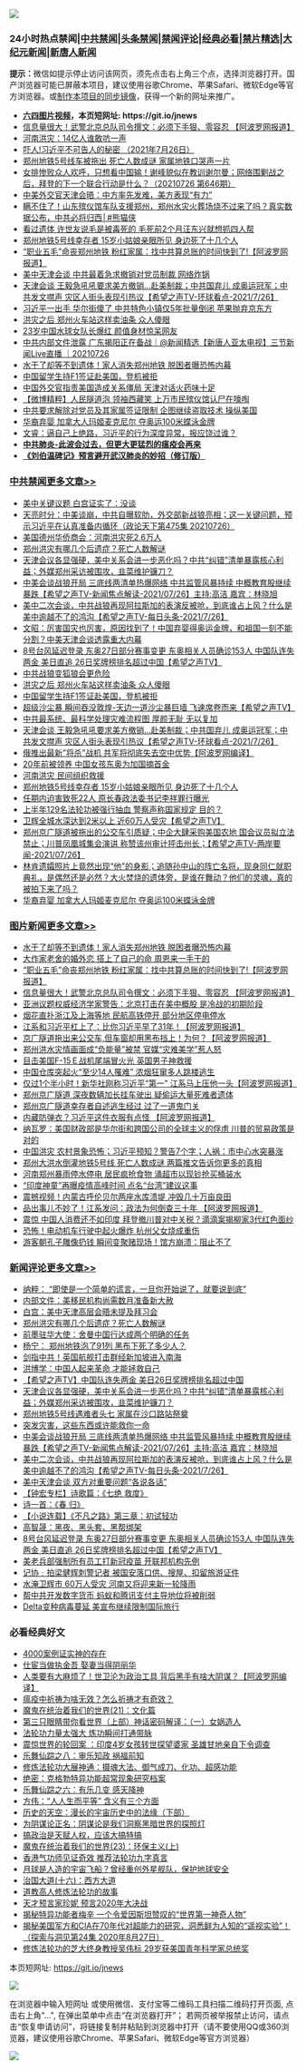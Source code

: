![](https://raw.githubusercontent.com/fqnews/bnews/master/64photo/fqnews-qr.jpg)

<div id="tt">
<h3>24小时热点禁闻|<a href="#%E4%B8%AD%E5%85%B1%E7%A6%81%E9%97%BB%E6%9B%B4%E5%A4%9A%E6%96%87%E7%AB%A0">中共禁闻</a>|<a href="#%E5%9B%BE%E7%89%87%E6%96%B0%E9%97%BB%E6%9B%B4%E5%A4%9A%E6%96%87%E7%AB%A0">头条禁闻</a>|<a href="#%E6%96%B0%E9%97%BB%E8%AF%84%E8%AE%BA%E6%9B%B4%E5%A4%9A%E6%96%87%E7%AB%A0">禁闻评论|<a href="#%E5%BF%85%E7%9C%8B%E7%BB%8F%E5%85%B8%E5%A5%BD%E6%96%87">经典必看|<a href="/video.md#%E7%A6%81%E7%89%87%E7%B2%BE%E9%80%89">禁片精选</a>|<a href="https://github.com/fqnews/djy/blob/master/gb/nf1351518.md#1">大纪元新闻</a>|<a href="https://github.com/fqnews/ntdtv/blob/master/gb/prog204.md#1">新唐人新闻</a></h3>
<div><b>提示：</b>微信如提示停止访问该网页，须先点击右上角三个点，选择浏览器打开。国产浏览器可能已屏蔽本项目，建议使用谷歌Chrome、苹果Safari、微软Edge等官方浏览器。或<a href="https://github.com/fqnews/bnews/blob/master/%E5%88%B6%E4%BD%9Cgit%E7%A6%81%E9%97%BB%E9%95%9C%E5%83%8F.md">制作本项目的同步镜像</a>，获得一个新的网址来推广。</div>
<ul>
<li><b><a href="http://d1.bdrive.tk/64.mp4" target="_blank">六四图片视频</a>，本页短网址: https://git.io/jnews</b></li>
<li><a href="/topimagenews/20210726/1594428.md">信息量很大！武警北京总队司令撰文：必须下手狠、零容忍 【阿波罗网报道】</a></li>
<li><a href="/cbnews/20210726/1594308.md">河南洪灾：14亿人谁敢吭一声</a></li>
<li><a href="/bannedvideo/20210726/1594487.md">吓人!习近平不可告人的秘密 （2021年7月26日）</a></li>
<li><a href="/cnnews/20210726/1594363.md">郑州地铁5号线车被拖出 死亡人数成谜 家属地铁口哭声一片</a></li>
<li><a href="/bannedvideo/20210726/1594413.md">女排惨败众人欢呼，只想看中国输！谢峰貌似在教训谢尔曼；网络围剿战之后，拜登的下一个联合行动是什么？（20210726 第646期）</a></li>
<li><a href="/headline/20210726/1594545.md">中美外交官天津会晤：中方率先发难，美方表现“有力”</a></li>
<li><a href="/comments/20210727/1594686.md">瞒不住了！山东殡仪馆车队支援郑州，郑州水灾火葬场烧不过来了吗？真实数据公布，中共必将归西│#熊猫侠</a></li>
<li><a href="/cnnews/20210726/1594338.md">看过遗体 许世友说毛是被毒死的 毛死前2个月汪东兴就想抓四人帮</a></li>
<li><a href="/cbnews/20210726/1594640.md">郑州地铁5号线幸存者 15岁小姑娘亲眼所见 身边死了十几个人</a></li>
<li><a href="/topimagenews/20210727/1594783.md">“职业五毛”命丧郑州地铁 粉红家属：找中共算总账的时间快到了!【阿波罗网报道】</a></li>
<li><a href="/comments/20210726/1594534.md">美中天津会谈 中共最着急求撤销对党员制裁 网络炸锅</a></li>
<li><a href="/comments/20210727/1594704.md">天津会谈 王毅急吼吼要求美方撤销…赴美制裁；中共国弃儿 成奥运冠军；中共发文噤声 灾区人街头表现引热议【希望之声TV-环球看点-2021/7/26】</a></li>
<li><a href="/cnnews/20210726/1594517.md">习近平一出手 华尔街傻了 中共特色小镇仅5年批量倒闭 苹果抛弃京东方</a></li>
<li><a href="/cbnews/20210727/1594785.md">洪灾之后 郑州火车站这样卖油条 众人傻眼</a></li>
<li><a href="/yule/20210726/1594546.md">23岁中国水球女队长爆红 颜值身材惊呆网友</a></li>
<li><a href="/bannedvideo/20210726/1594336.md">中共内部文件泄露 广东揭阳正在备战｜@新闻精选【新唐人亚太电视】三节新闻Live直播 ｜20210726</a></li>
<li><a href="/topimagenews/20210727/1594820.md">水干了却等不到遗体！家人消失郑州地铁 脱困者曝恐怖内幕</a></li>
<li><a href="/cbnews/20210727/1594784.md">中国留学生持F1签证赴美国，登机被拒</a></li>
<li><a href="/headline/20210726/1594388.md">中国外交官指责美国造成关系僵局 天津对话火药味十足</a></li>
<li><a href="/comments/20210726/1594296.md">【微博精粹】人民隧道泡 领袖西藏笑 上万市民殡仪馆认尸在嚎啕</a></li>
<li><a href="/worldnews/20210726/1594449.md">中共要求解除对党员及其家属签证限制 企图继续盗取技术 操纵美国</a></li>
<li><a href="/cbnews/20210726/1594450.md">华裔弃婴 加拿大人玛姬麦克尼尔 夺奥运100米蝶泳金牌</a></li>
<li><a href="/bannedvideo/20210726/1594465.md">文睿：逼自己上绝路，习近平的行为深度异常，报应饶过谁？</a></li>
<li><b><a href="/comments/20200211/1275071.md" target="_blank">中共肺炎-此波会过去，但更大更猛烈的瘟疫会再来</a></b></li>
<li><b><a href="/comments/20200207/1272816.md" target="_blank">《刘伯温碑记》预言避开武汉肺炎的妙招（修订版）</a></b></li>
</ul>
</div>

<div class="catlist">
<h3><a href="/cbnews/" target="_blank">中共禁闻</a><span><a href="/cbnews/" target="_blank" rel="nofollow">更多文章>></a></span></h3>
<ul>
<li><a href="/cbnews/20210727/1594917.md" target="_blank">美中关键议题 白宫证实了：没谈</a></li>
<li><a href="/cbnews/20210727/1594915.md" target="_blank">天亮时分：中美谈崩，中共自曝软肋，外交部新战狼亮相；这一关键问题，预示习近平在认真准备内循环（政论天下第475集 20210726）</a></li>
<li><a href="/cbnews/20210727/1594890.md" target="_blank">美国德州华侨商会：河南洪灾死2.6万人</a></li>
<li><a href="/comments/20210727/1594886.md" target="_blank">郑州洪灾有哪几个后遗症？死亡人数解谜</a></li>
<li><a href="/comments/20210727/1594849.md" target="_blank">天津会议各显强硬，美中关系会进一步恶化吗？中共“纠错”清单暴露核心利益；外媒郑州采访被围攻，韭菜维护镰刀？</a></li>
<li><a href="/comments/20210727/1594838.md" target="_blank">中美会谈战狼开局 三底线两清单热爆网络 中共监管风暴持续   中概教育股继续暴跌【希望之声TV-新闻焦点解读-2021/07/26】主持:高洁  嘉宾：林晓旭</a></li>
<li><a href="/comments/20210727/1594837.md" target="_blank">美中二次会谈，中共战狼再现阿拉斯加的表演反被呛，到底谁占上风？什么是美中逾越不了的鸿沟【希望之声TV-每日头条-2021/7/26】</a></li>
<li><a href="/cbnews/20210727/1594830.md" target="_blank">文昭：厉害国灾也厉害，原因找到了！中国弃婴得奥运金牌，和祖国一刻不能分割？中美天津会谈透露重大内幕</a></li>
<li><a href="/comments/20210727/1594821.md" target="_blank">8号台风延迟登录 东奥27日部分赛事变更 东奥相关人员确诊153人 中国队连失两金 美日直追 26日奖牌榜排名超过中国【希望之声TV】</a></li>
<li><a href="/cbnews/20210727/1594786.md" target="_blank">中共战狼变狐狼会更危险</a></li>
<li><a href="/cbnews/20210727/1594785.md" target="_blank">洪灾之后 郑州火车站这样卖油条 众人傻眼</a></li>
<li><a href="/cbnews/20210727/1594784.md" target="_blank">中国留学生持F1签证赴美国，登机被拒</a></li>
<li><a href="/comments/20210727/1594772.md" target="_blank">超级沙尘暴 瞬间吞没敦煌-天边一道沙尘暴巨墙 飞速席卷而来【希望之声TV】</a></li>
<li><a href="/cbnews/20210727/1594751.md" target="_blank">中共最系统、最科学处理灾难流程图 厚颜无耻 无以复加</a></li>
<li><a href="/comments/20210727/1594704.md" target="_blank">天津会谈 王毅急吼吼要求美方撤销…赴美制裁；中共国弃儿 成奥运冠军；中共发文噤声 灾区人街头表现引热议【希望之声TV-环球看点-2021/7/26】</a></li>
<li><a href="/cbnews/20210727/1594687.md" target="_blank">俄推出最新&#8221;将杀&#8221;战机 共军将彻底失去空中优势【阿波罗网编译】</a></li>
<li><a href="/cbnews/20210727/1594671.md" target="_blank">20年前被领养 中国女孩东奥为加国摘首金</a></li>
<li><a href="/cbnews/20210726/1594652.md" target="_blank">河南洪灾 民间组织救援</a></li>
<li><a href="/cbnews/20210726/1594640.md" target="_blank">郑州地铁5号线幸存者 15岁小姑娘亲眼所见 身边死了十几个人</a></li>
<li><a href="/cbnews/20210726/1594639.md" target="_blank">任期内迫害致死22人 原长春政法委书记李祥罪行曝光</a></li>
<li><a href="/cbnews/20210726/1594638.md" target="_blank">上半年129名法轮功被强行抽血 警察声称国家规定 目的？</a></li>
<li><a href="/comments/20210726/1594606.md" target="_blank">卫辉全城水深达到2米以上 近60万人受灾【希望之声TV】</a></li>
<li><a href="/comments/20210726/1594554.md" target="_blank">郑州京广隧道被拖出的公交车引质疑；中企大肆采购美国农地 国会议员拟立法禁止；川普凤凰城集会演讲 称赞该州审计抨击州长；【希望之声TV-两岸要闻-2021/07/26】</a></li>
<li><a href="/comments/20210726/1594480.md" target="_blank">林肯遗孀照片上竟然出现“他”的身影；追随孙中山的阵亡名将，现身同仁就职典礼，是偶然还是必然？大火焚烧的遗体旁，是谁在舞动？他们的灵魂，真的被拍下来了吗？</a></li>
<li><a href="/cbnews/20210726/1594450.md" target="_blank">华裔弃婴 加拿大人玛姬麦克尼尔 夺奥运100米蝶泳金牌</a></li>

</ul>
</div>
<div class="catlist">
<h3><a href="/topimagenews/" target="_blank">图片新闻</a><span><a href="/topimagenews/" target="_blank" rel="nofollow">更多文章>></a></span></h3>
<ul>
<li><a href="/topimagenews/20210727/1594820.md" target="_blank">水干了却等不到遗体！家人消失郑州地铁 脱困者曝恐怖内幕</a></li>
<li><a href="/topimagenews/20210727/1594801.md" target="_blank">大作家老舍的婚外恋 搭上了自己的命 周恩来一手干的</a></li>
<li><a href="/topimagenews/20210727/1594783.md" target="_blank">“职业五毛”命丧郑州地铁 粉红家属：找中共算总账的时间快到了!【阿波罗网报道】</a></li>
<li><a href="/topimagenews/20210726/1594428.md" target="_blank">信息量很大！武警北京总队司令撰文：必须下手狠、零容忍 【阿波罗网报道】</a></li>
<li><a href="/topimagenews/20210726/1594218.md" target="_blank">亚洲议题权威经济学家警告：北京打击在美中概股 是冷战的初期阶段</a></li>
<li><a href="/topimagenews/20210726/1594119.md" target="_blank">烟花直扑浙江及上海等地 民航高铁停开 部分地区停电停水</a></li>
<li><a href="/topimagenews/20210725/1593930.md" target="_blank">江系和习近平杠上了：比你习近平早了31年！【阿波罗网报道】</a></li>
<li><a href="/topimagenews/20210725/1593795.md" target="_blank">京广隧道拖出来公交车,但车窗却用黑布挡上！为何？【阿波罗网报道】</a></li>
<li><a href="/topimagenews/20210725/1593649.md" target="_blank">郑州洪水灾情画面成“负能量”被禁 官媒“灾难美学”惹人怒</a></li>
<li><a href="/topimagenews/20210725/1593644.md" target="_blank">目击美国F-15Ｅ战机尾端冒火光 英国男子神救援</a></li>
<li><a href="/topimagenews/20210725/1593636.md" target="_blank">中国仓库突起火“至少14人罹难” 浓烟狂窜多人跳楼逃生</a></li>
<li><a href="/topimagenews/20210724/1593333.md" target="_blank">仅过1个半小时！新华社刚称习近平“第一” 江系马上压他一头【阿波罗网报道】</a></li>
<li><a href="/topimagenews/20210724/1593332.md" target="_blank">郑州京广隧道 深夜数辆加长挂车驶出 疑偷运大量死难者遗体</a></li>
<li><a href="/topimagenews/20210724/1593284.md" target="_blank">郑州京广隧道幸存者自述逃生经过 过了一道鬼门关</a></li>
<li><a href="/topimagenews/20210723/1592613.md" target="_blank">内藏防弹衣？习近平这件衣服有点怪 【阿波罗网报道】</a></li>
<li><a href="/topimagenews/20210722/1592290.md" target="_blank">纳瓦罗：美国财政部是华尔街和跨国公司的全球主义的俘虏 川普的贸易政策是对的</a></li>
<li><a href="/topimagenews/20210722/1592198.md" target="_blank">中国洪灾 农村景象恐怖；习近平预知？警告7个字；人祸：市中心水突暴涨</a></li>
<li><a href="/topimagenews/20210722/1592091.md" target="_blank">郑州大洪水倒灌地铁5号线 死亡人数成谜 两篇推文告诉你更多的真相</a></li>
<li><a href="/topimagenews/20210722/1591665.md" target="_blank">河南郑州暴雨停水停电 居民疯抢食物 涌超市以现钞抢买桶装水</a></li>
<li><a href="/topimagenews/20210719/1590068.md" target="_blank">“印度神童”再曝疫情高峰时间 点名“台湾”建议这事</a></li>
<li><a href="/topimagenews/20210719/1590055.md" target="_blank">震撼视频！内蒙古呼伦贝尔两座水库溃堤 冲毁几十万亩良田</a></li>
<li><a href="/topimagenews/20210719/1589964.md" target="_blank">品出事儿不妙了！江系发问：政法为何倒查三十年 【阿波罗网报道】</a></li>
<li><a href="/topimagenews/20210719/1589755.md" target="_blank">震惊 中国人消费还不如印度 拜登撤川普对中关税？滴滴案揭柳家3代红色面纱</a></li>
<li><a href="/topimagenews/20210719/1589727.md" target="_blank">恐怖！电动机车行驶中起火爆炸 杭州父女烧成重伤</a></li>
<li><a href="/topimagenews/20210719/1589716.md" target="_blank">游客朝孔子雕像扔钱 瞬间变聚赌现场！馆方崩溃：阻止不了</a></li>

</ul>
</div>
<div class="catlist">
<h3><a href="/comments/" target="_blank">新闻评论</a><span><a href="/comments/" target="_blank" rel="nofollow">更多文章>></a></span></h3>
<ul>
<li><a href="/comments/20210727/1594926.md" target="_blank">纳粹： “即使是一个简单的谎言，一旦你开始说了，就要说到底”</a></li>
<li><a href="/comments/20210727/1594908.md" target="_blank">内部文件：美移民机构尚需数月准备新大赦</a></li>
<li><a href="/comments/20210727/1594907.md" target="_blank">白宫：美中天津高层会晤未提及拜习会</a></li>
<li><a href="/comments/20210727/1594886.md" target="_blank">郑州洪灾有哪几个后遗症？死亡人数解谜</a></li>
<li><a href="/comments/20210727/1594885.md" target="_blank">前墨驻华大使：舍曼中国行达成两个明确的任务</a></li>
<li><a href="/comments/20210727/1594884.md" target="_blank">杨宁： 郑州地铁泡了91列 黑布下死了多少人？</a></li>
<li><a href="/comments/20210727/1594883.md" target="_blank">剑指中共！英国航舰打击群经新加坡进入南海</a></li>
<li><a href="/comments/20210727/1594875.md" target="_blank">洪博学：中国人起来革命 才能拯救自己</a></li>
<li><a href="/comments/20210727/1594861.md" target="_blank">【希望之声TV】中国队连失两金 美日26日奖牌榜排名超过中国</a></li>
<li><a href="/comments/20210727/1594849.md" target="_blank">天津会议各显强硬，美中关系会进一步恶化吗？中共“纠错”清单暴露核心利益；外媒郑州采访被围攻，韭菜维护镰刀？</a></li>
<li><a href="/comments/20210727/1594848.md" target="_blank">郑州地铁5号线遇难者头七 家属在沙口路站祭奠</a></li>
<li><a href="/comments/20210727/1594846.md" target="_blank">突发灾害，这些东西或许能救你一命</a></li>
<li><a href="/comments/20210727/1594838.md" target="_blank">中美会谈战狼开局 三底线两清单热爆网络 中共监管风暴持续   中概教育股继续暴跌【希望之声TV-新闻焦点解读-2021/07/26】主持:高洁  嘉宾：林晓旭</a></li>
<li><a href="/comments/20210727/1594837.md" target="_blank">美中二次会谈，中共战狼再现阿拉斯加的表演反被呛，到底谁占上风？什么是美中逾越不了的鸿沟【希望之声TV-每日头条-2021/7/26】</a></li>
<li><a href="/comments/20210727/1594829.md" target="_blank">美中天津会谈 双方对重要问题“各说各话”</a></li>
<li><a href="/comments/20210727/1594828.md" target="_blank">【钟宏专栏】诗歌篇：《七绝 救度》</a></li>
<li><a href="/comments/20210727/1594827.md" target="_blank">诗一首：《春 归》</a></li>
<li><a href="/comments/20210727/1594826.md" target="_blank">【小说连载】《不凡之路》第三章：初试轻功</a></li>
<li><a href="/comments/20210727/1594823.md" target="_blank">高智晟：黑夜、黑头套、黑帮绑架</a></li>
<li><a href="/comments/20210727/1594821.md" target="_blank">8号台风延迟登录 东奥27日部分赛事变更 东奥相关人员确诊153人 中国队连失两金 美日直追 26日奖牌榜排名超过中国【希望之声TV】</a></li>
<li><a href="/comments/20210727/1594813.md" target="_blank">美老兵部强制所有员工打新冠疫苗 开联邦机构先例</a></li>
<li><a href="/comments/20210727/1594807.md" target="_blank">记协﹕拍梁健辉刺警记者 被国安落口供、搜屋、扣留旅游证件</a></li>
<li><a href="/comments/20210727/1594806.md" target="_blank">水淹卫辉市 60万人受灾 河南又将迎来新一轮降雨</a></li>
<li><a href="/comments/20210727/1594803.md" target="_blank">帮中共开发数字货币 蚂蚁和腾讯支付主导地位将被削弱</a></li>
<li><a href="/comments/20210727/1594797.md" target="_blank">Delta变种病毒蔓延 美宣布继续限制国际旅行</a></li>

</ul>
</div>

<div class="catlist">
<h3>必看经典好文</h3>
<ul>
<li><a href="/lifebaike/20201113/1430218.md" target="_blank">4000案例证实神的存在</a></li>
<li><a href="/lifebaike/20161111/612348.md" target="_blank">仕宦当做执金吾 娶妻当得阴丽华</a></li>
<li><a href="/cnnews/20201226/1455352.md" target="_blank">人类要有大麻烦了！世卫沦为政治工具 背后黑手有啥大阴谋？【阿波罗网编译】</a></li>
<li><a href="/comments/20200502/1322275.md" target="_blank">瘟疫中祈祷为啥无效？怎么祈祷才有奇效？</a></li>
<li><a href="/comments/20180802/980476.md" target="_blank">魔鬼在统治着我们的世界(21)：文化篇</a></li>
<li><a href="/comments/20200426/1319648.md" target="_blank">第三只眼睛带你看世界（上部）神话密码解译：（一）女娲造人</a></li>
<li><a href="/cbnews/20200816/1381005.md" target="_blank">法轮功力量太强大 炼功瞬间打通带脉</a></li>
<li><a href="/comments/20210307/1499941.md" target="_blank">震惊世界的轮回案 ：印度4岁女孩转世探望婆家 圣雄甘地亲自下令调查</a></li>
<li><a href="/tculture/20170717/792953.md" target="_blank">乐舞仙踪之八：审乐知政 祸福前知</a></li>
<li><a href="/comments/20191203/1234383.md" target="_blank">修炼法轮功大展神通：摄魂大法、御气成刀、化功、超感功能</a></li>
<li><a href="/comments/20200705/783265.md" target="_blank">绝密：克格勃特异功能超常现象研究档案</a></li>
<li><a href="/tculture/20190101/792146.md" target="_blank">乐舞仙踪之六：有乐几变 感天降神</a></li>
<li><a href="/comments/20200720/1363377.md" target="_blank">方伟：“人人生而平等” 含义有三个方面</a></li>
<li><a href="/tculture/20121025/73066.md" target="_blank">历史的天空：漫长的宇宙历史中的法缘（下部）</a></li>
<li><a href="/comments/20201031/1423298.md" target="_blank">为阴谋论正名：阴谋论是我们洞察黑暗世界的探照灯</a></li>
<li><a href="/comments/20200814/1379994.md" target="_blank">搞政治是天赋人权，应该大搞特搞</a></li>
<li><a href="/ssgc/20180904/993719.md" target="_blank">魔鬼在统治着我们的世界(23)：环保主义(上)</a></li>
<li><a href="/comments/20200517/1330064.md" target="_blank">香港气功师见证奇效 推荐法轮功九字真言</a></li>
<li><a href="/comments/20200712/1359456.md" target="_blank">月球是人造的宇宙飞船？曾经重创外星舰队，保护地球安全</a></li>
<li><a href="/comments/20201110/1428663.md" target="_blank">治国大道(十六)：西方大道</a></li>
<li><a href="/comments/20200805/1375080.md" target="_blank">道教高人修炼法轮功的故事</a></li>
<li><a href="/topimagenews/20200513/1327828.md" target="_blank">天才预言家珍妮 预言2020年大决战</a></li>
<li><a href="/cnnews/20210317/1506463.md" target="_blank">揭秘特异功能者梅辛 一个令爱因斯坦赞叹的“世界第一神奇人物”</a></li>
<li><a href="/cbnews/20200828/1386804.md" target="_blank">揭秘美国军方和CIA在70年代对超能力的研究，洞悉鲜为人知的“遥视实验”！（探索与洞见第24集 2020年8月27日）</a></li>
<li><a href="/comments/20190517/1129285.md" target="_blank">修炼法轮功的芝大终身教授吴伟标 29岁获美国青年科学家总统奖</a></li>

</ul>
</div>

本页短网址: https://git.io/jnews

![](https://raw.githubusercontent.com/fqnews/bnews/master/64photo/fqnews-qr.jpg)

在浏览器中输入短网址 或使用微信、支付宝等二维码工具扫描二维码打开页面, 点击右上角"...", 在弹出菜单中点击“在浏览器打开”； 若网页被举报禁止访问，请点击“恢复申请访问”，将链接复制并粘贴到浏览器中打开（请不要使用QQ或360浏览器，建议使用谷歌Chrome、苹果Safari、微软Edge等官方浏览器）

![](https://raw.githubusercontent.com/fqnews/bnews/master/64photo/wx.jpg)